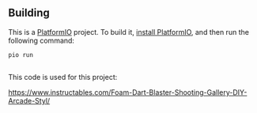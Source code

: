 
## Building

This is a [PlatformIO](https://platformio.org) project. To build it, [install PlatformIO](https://docs.platformio.org/en/latest/core/installation/index.html), and then run the following command:

```
pio run
```

##

This code is used for this project:

https://www.instructables.com/Foam-Dart-Blaster-Shooting-Gallery-DIY-Arcade-Styl/
